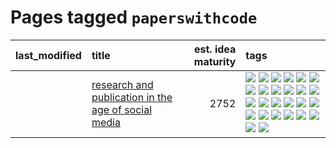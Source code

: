# Pages tagged `paperswithcode`

|last_modified|title|est. idea maturity|tags
|:---|:---|---:|:---|
||[research and publication in the age of social media](../research-and-social.md)|2752|[![](https://img.shields.io/badge/tag-arxiv-ff6770)](../tags/arxiv.md) [![](https://img.shields.io/badge/tag-citation-4aea2)](../tags/citation.md) [![](https://img.shields.io/badge/tag-corrections-a4124b)](../tags/corrections.md) [![](https://img.shields.io/badge/tag-credit-834fc2)](../tags/credit.md) [![](https://img.shields.io/badge/tag-curation-96f021)](../tags/curation.md) [![](https://img.shields.io/badge/tag-discoverability-2b1421)](../tags/discoverability.md) [![](https://img.shields.io/badge/tag-discussion-734214)](../tags/discussion.md) [![](https://img.shields.io/badge/tag-feed-997e5)](../tags/feed.md) [![](https://img.shields.io/badge/tag-git-a9524c)](../tags/git.md) [![](https://img.shields.io/badge/tag-github-ebbec3)](../tags/github.md) [![](https://img.shields.io/badge/tag-historyofscience-112e27)](../tags/historyofscience.md) [![](https://img.shields.io/badge/tag-mastodon-da6994)](../tags/mastodon.md) [![](https://img.shields.io/badge/tag-openreview-d5f6c6)](../tags/openreview.md) [![](https://img.shields.io/badge/tag-paperswithcode-77a0)](../tags/paperswithcode.md) [![](https://img.shields.io/badge/tag-platform-5d9a82)](../tags/platform.md) [![](https://img.shields.io/badge/tag-publication-da139a)](../tags/publication.md) [![](https://img.shields.io/badge/tag-reproducibility-aa21fc)](../tags/reproducibility.md) [![](https://img.shields.io/badge/tag-research-869bd0)](../tags/research.md) [![](https://img.shields.io/badge/tag-retractions-c4c41f)](../tags/retractions.md) [![](https://img.shields.io/badge/tag-search-53417a)](../tags/search.md) [![](https://img.shields.io/badge/tag-socialmedia-92ab1c)](../tags/socialmedia.md) [![](https://img.shields.io/badge/tag-stackoverflow-12f6d5)](../tags/stackoverflow.md) [![](https://img.shields.io/badge/tag-subscription-48fb29)](../tags/subscription.md) [![](https://img.shields.io/badge/tag-transparency-32c994)](../tags/transparency.md) [![](https://img.shields.io/badge/tag-twitter-4db4d2)](../tags/twitter.md) [![](https://img.shields.io/badge/tag-validation-12eec5)](../tags/validation.md)|